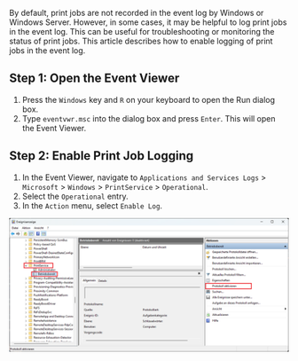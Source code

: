By default, print jobs are not recorded in the event log by Windows or Windows Server. However, in some cases, it may be helpful to log print jobs in the event log. This can be useful for troubleshooting or monitoring the status of print jobs. This article describes how to enable logging of print jobs in the event log.

## Step 1: Open the Event Viewer

1. Press the `Windows` key and `R` on your keyboard to open the Run dialog box.
2. Type `eventvwr.msc` into the dialog box and press `Enter`. This will open the Event Viewer.

## Step 2: Enable Print Job Logging

1. In the Event Viewer, navigate to `Applications and Services Logs` > `Microsoft` > `Windows` > `PrintService` > `Operational`.
2. Select the `Operational` entry.
3. In the `Action` menu, select `Enable Log`.

![Event Viewer - Enable Print Job Logging](/assets/images/365-business-print-agent/3025eb4d-7262-45a1-977a-b285901b1565.png)